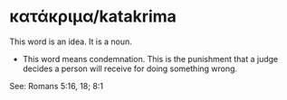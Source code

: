 # κατάκριμα/katakrima
This word is an idea. It is a noun.
* This word means condemnation. This is the punishment that a judge decides a person will receive for doing something wrong.

See: Romans 5:16, 18; 8:1
